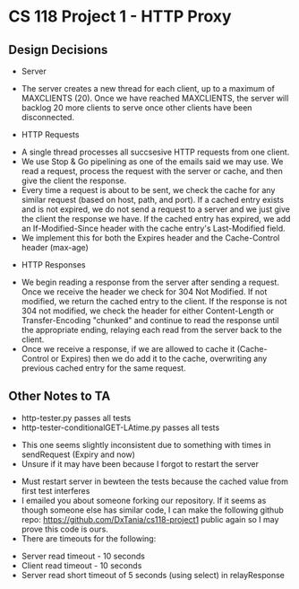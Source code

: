 CS 118 Project 1 - HTTP Proxy
=============================

## Design Decisions

* Server
 - The server creates a new thread for each client, up to a maximum of MAXCLIENTS (20). Once we have reached MAXCLIENTS, the server will backlog 20 more clients to serve once other clients have been disconnected.

 * HTTP Requests
  - A single thread processes all succsesive HTTP requests from one client.
  - We use Stop & Go pipelining as one of the emails said we may use. We read a request, process the request with the server or cache, and then give the client the response.
  - Every time a request is about to be sent, we check the cache for any similar request (based on host, path, and port). If a cached entry exists and is not expired, we do not send a request to a server and we just give the client the response we have. If the cached entry has expired, we add an If-Modified-Since header with the cache entry's Last-Modified field.
  - We implement this for both the Expires header and the Cache-Control header (max-age)

  * HTTP Responses
  - We begin reading a response from the server after sending a request. Once we receive the header we check for 304 Not Modified. If not modified, we return the cached entry to the client. If the response is not 304 not modified, we check the header for either Content-Length or Transfer-Encoding "chunked" and continue to read the response until the appropriate ending, relaying each read from the server back to the client.
  - Once we receive a response, if we are allowed to cache it (Cache-Control or Expires) then we do add it to the cache, overwriting any previous cached entry for the same request.

## Other Notes to TA

* http-tester.py passes all tests
* http-tester-conditionalGET-LAtime.py passes all tests
 - This one seems slightly inconsistent due to something with times in sendRequest (Expiry and now)
 - Unsure if it may have been because I forgot to restart the server
* Must restart server in bewteen the tests because the cached value from first test interferes
* I emailed you about someone forking our repository. If it seems as though someone else has similar code, I can make the following github repo: https://github.com/DxTania/cs118-project1 public again so I may prove this code is ours.
* There are timeouts for the following:
 - Server read timeout - 10 seconds
 - Client read timeout - 10 seconds
 - Server read short timeout of 5 seconds (using select) in relayResponse
